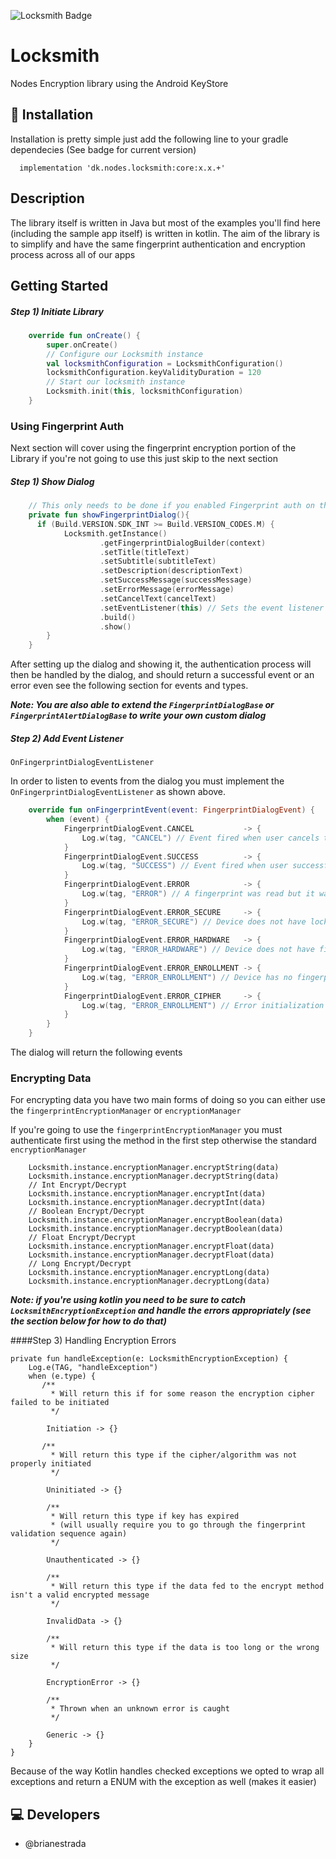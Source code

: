 ![Locksmith Badge](https://img.shields.io/maven-central/v/dk.nodes.locksmith/core.svg)

# Locksmith

Nodes Encryption library using the Android KeyStore

## 🔧 Installation
Installation is pretty simple just add the following line to your gradle dependecies (See badge for current version)
```
  implementation 'dk.nodes.locksmith:core:x.x.+'
```

## Description

The library itself is written in Java but most of the examples you'll find here (including the sample app itself) is written in kotlin. The aim of the library is to simplify and have the same fingerprint authentication and encryption process across all of our apps

## Getting Started


##### Step 1) Initiate Library
```Kotlin
    override fun onCreate() {
        super.onCreate()
        // Configure our Locksmith instance
        val locksmithConfiguration = LocksmithConfiguration()
        locksmithConfiguration.keyValidityDuration = 120
        // Start our locksmith instance
        Locksmith.init(this, locksmithConfiguration)
    }
```

### Using Fingerprint Auth

Next section will cover using the fingerprint encryption portion of the Library if you're not going to use this just skip to the next section

##### Step 1) Show Dialog

```Kotlin
    // This only needs to be done if you enabled Fingerprint auth on the config section
    private fun showFingerprintDialog(){
      if (Build.VERSION.SDK_INT >= Build.VERSION_CODES.M) {
            Locksmith.getInstance()
                    .getFingerprintDialogBuilder(context)
                    .setTitle(titleText)
                    .setSubtitle(subtitleText)
                    .setDescription(descriptionText)
                    .setSuccessMessage(successMessage)
                    .setErrorMessage(errorMessage)
                    .setCancelText(cancelText)
                    .setEventListener(this) // Sets the event listener for our dialog
                    .build()
                    .show()
        }
    }
```

After setting up the dialog and showing it, the authentication process will then be handled by the dialog, and should return a successful event or an error even see the following section for events and types.

***Note: You are also able to extend the `FingerprintDialogBase` or `FingerprintAlertDialogBase` to write your own custom dialog***

##### Step 2) Add Event Listener

```
OnFingerprintDialogEventListener
```
In order to listen to events from the dialog you must implement the `OnFingerprintDialogEventListener` as shown above.

```Kotlin
    override fun onFingerprintEvent(event: FingerprintDialogEvent) {
        when (event) {
            FingerprintDialogEvent.CANCEL           -> {
                Log.w(tag, "CANCEL") // Event fired when user cancels the dialog
            }
            FingerprintDialogEvent.SUCCESS          -> {
                Log.w(tag, "SUCCESS") // Event fired when user successfully authenticated
            }
            FingerprintDialogEvent.ERROR            -> {
                Log.w(tag, "ERROR") // A fingerprint was read but it was an incorrect fingerprint
            }
            FingerprintDialogEvent.ERROR_SECURE     -> {
                Log.w(tag, "ERROR_SECURE") // Device does not have lock screen enabled
            }
            FingerprintDialogEvent.ERROR_HARDWARE   -> {
                Log.w(tag, "ERROR_HARDWARE") // Device does not have fingerprint hardware
            }
            FingerprintDialogEvent.ERROR_ENROLLMENT -> {
                Log.w(tag, "ERROR_ENROLLMENT") // Device has no fingerprints enrolled
            }
            FingerprintDialogEvent.ERROR_CIPHER     -> {
                Log.w(tag, "ERROR_ENROLLMENT") // Error initialization a cipher
            }
        }
    }
```

The dialog will return the following events

### Encrypting Data

For encrypting data you have two main forms of doing so you can either use the `fingerprintEncryptionManager` or `encryptionManager`

If you're going to use the `fingerprintEncryptionManager` you must authenticate first using the method in the first step otherwise the standard `encryptionManager`

```
    Locksmith.instance.encryptionManager.encryptString(data)
    Locksmith.instance.encryptionManager.decryptString(data) 
    // Int Encrypt/Decrypt
    Locksmith.instance.encryptionManager.encryptInt(data)
    Locksmith.instance.encryptionManager.decryptInt(data)
    // Boolean Encrypt/Decrypt
    Locksmith.instance.encryptionManager.encryptBoolean(data) 
    Locksmith.instance.encryptionManager.decryptBoolean(data)
    // Float Encrypt/Decrypt
    Locksmith.instance.encryptionManager.encryptFloat(data)
    Locksmith.instance.encryptionManager.decryptFloat(data)
    // Long Encrypt/Decrypt
    Locksmith.instance.encryptionManager.encryptLong(data)
    Locksmith.instance.encryptionManager.decryptLong(data)
```

***Note: if you're using kotlin you need to be sure to catch `LocksmithEncryptionException` and handle the errors appropriately (see the section below for how to do that)***


####Step 3) Handling Encryption Errors

```Koltin
private fun handleException(e: LocksmithEncryptionException) {
    Log.e(TAG, "handleException")
    when (e.type) {
       /**
         * Will return this if for some reason the encryption cipher failed to be initiated
         */
         
        Initiation -> {}
        
       /**
         * Will return this type if the cipher/algorithm was not properly initiated
         */
         
        Uninitiated -> {}
        
        /**
         * Will return this type if key has expired 
         * (will usually require you to go through the fingerprint validation sequence again)
         */
         
        Unauthenticated -> {}
        
        /**
         * Will return this type if the data fed to the encrypt method isn't a valid encrypted message
         */
         
        InvalidData -> {}
        
        /**
         * Will return this type if the data is too long or the wrong size
         */
         
        EncryptionError -> {}
        
        /**
         * Thrown when an unknown error is caught
         */
         
        Generic -> {}
    }
}
```

Because of the way Kotlin handles checked exceptions we opted to wrap all exceptions and return a ENUM with the exception as well (makes it easier)

## 💻 Developers
- @brianestrada
